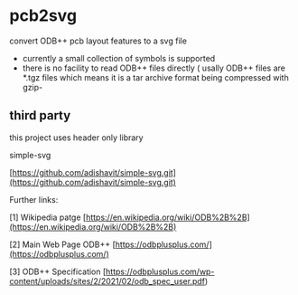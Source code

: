 # pcb2svg

convert  ODB++ pcb layout features  to a svg file

* currently  a small collection of symbols is supported
* there is no facility to read ODB++ files directly ( usally  ODB++ files are *.tgz files which means  it 
is a tar archive  format being   compressed with gzip-


## third party 


this project uses header only library 

simple-svg 


[https://github.com/adishavit/simple-svg.git](https://github.com/adishavit/simple-svg.git)


Further links:

[1] Wikipedia patge [https://en.wikipedia.org/wiki/ODB%2B%2B](https://en.wikipedia.org/wiki/ODB%2B%2B)

[2] Main Web Page  ODB++  [https://odbplusplus.com/](https://odbplusplus.com/)

[3] ODB++ Specification   [https://odbplusplus.com/wp-content/uploads/sites/2/2021/02/odb_spec_user.pdf)
